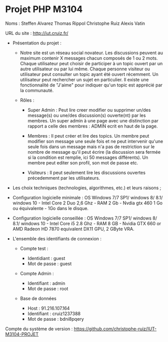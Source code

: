 # Projet PHP M3104

Noms : Steffen Alvarez Thomas Rippol Christophe Ruiz Alexis Vatin

URL du site : http://iut.cruiz.fr/

* Présentation du projet :     
  
  *   Notre site est un réseau social novateur. Les discussions peuvent au maximum contenir X messages chacun composés de 1 ou 2 mots. Chaque utilisateur peut choisir de participer à un topic ouvert par un autre utilisateur ou par lui même. Chaque personne visiteur ou utilisateur peut consulter un topic ayant été ouvert récemment. Un utilisateur peut rechercher un sujet en particulier. Il existe une fonctionnalité de "J'aime" pour indiquer qu'un topic est apprécié par la communauté.     

  * Rôles :  
     * Super Admin : Peut lire creer modifier ou supprimer un/des message(s) ou une/des discussion(s) ouverte(nt) par les membres. Un super admin à une page avec une distinction par rapport a celle des membres : ADMIN ecrit en haut de la page.  
       
    * Membres : Il peut créer et lire des topics. Un membre peut modifier son message une seule fois et ne peut intervenir qu'une seule fois dans un message mais n'a pas de restriction sur le nombre de message qu'il peut écrire (la discussion sera fermée si la condition est remplie, ici 50 messages différents). Un membre peut editer son profil, son mot de passe etc.   
    
    * Visiteurs : Il peut seulement lire les discussions ouvertes précedemment par les utilisateurs.  
    
* Les choix techniques (technologies, algorithmes, etc.) et leurs raisons ;   

* Configuration logicielle minimale : OS Windows 7/7 SP1/ windows 8/ 8.1/ windows 10 - Intel Core 2 Duo 2,6 Ghz - RAM 2 Gb - Nvdia gtx 460 1 Go ou équivalente - 1Go dans le disque.  

* Configuration logicielle conseillée : OS Windows 7/7 SP1/ windows 8/ 8.1/ windows 10 - Intel Core i5 2.8 Ghz - RAM 8 GB  -  Nvidia GTX 660 or AMD Radeon HD 7870 equivalent DX11 GPU, 2 GByte VRA.  

* L'ensemble des identifiants de connexion :        

    * Compte test :   
        * Identidiant : guest  
        * Mot de passe : guest        
        
    * Compte Admin :   
        * Identifiant : admin    
        * Mot de passe : root       
        
    * Base de données   
        * Host : 91.216.107.164  
        * Identifiant : cruiz1237388    
        * Mot de passe : bdni8pqery         
        
   
Compte du système de version : https://github.com/christophe-ruiz/IUT-M3104-PROJET                   

